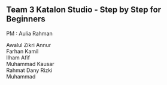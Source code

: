## Team 3  Katalon Studio - Step by Step for Beginners

PM : Aulia Rahman

Awalul Zikri Annur\
Farhan Kamil\
Ilham Afif\
Muhammad Kausar\
Rahmat Dany Rizki\
Muhammad

<!--

**Detail section:**
4. Create and run test suite
7. Jenkins and commandline execution 
11. Mobile Testing 
14. BDD | CUCUMBER  
-->
